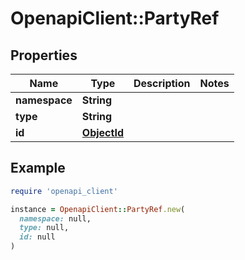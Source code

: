 # OpenapiClient::PartyRef

## Properties

| Name | Type | Description | Notes |
| ---- | ---- | ----------- | ----- |
| **namespace** | **String** |  |  |
| **type** | **String** |  |  |
| **id** | [**ObjectId**](ObjectId.md) |  |  |

## Example

```ruby
require 'openapi_client'

instance = OpenapiClient::PartyRef.new(
  namespace: null,
  type: null,
  id: null
)
```

